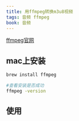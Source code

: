 ```yaml
---
title: 用ffmpeg转换m3u8视频
tags: 音频 ffmpeg
book: 音频
---
```


[ffmpeg官网](http://ffmpeg.org/)

## mac上安装

```sh
brew install ffmpeg

#查看安装是否成功
ffmpeg -version 
```

## 使用

```sh
```